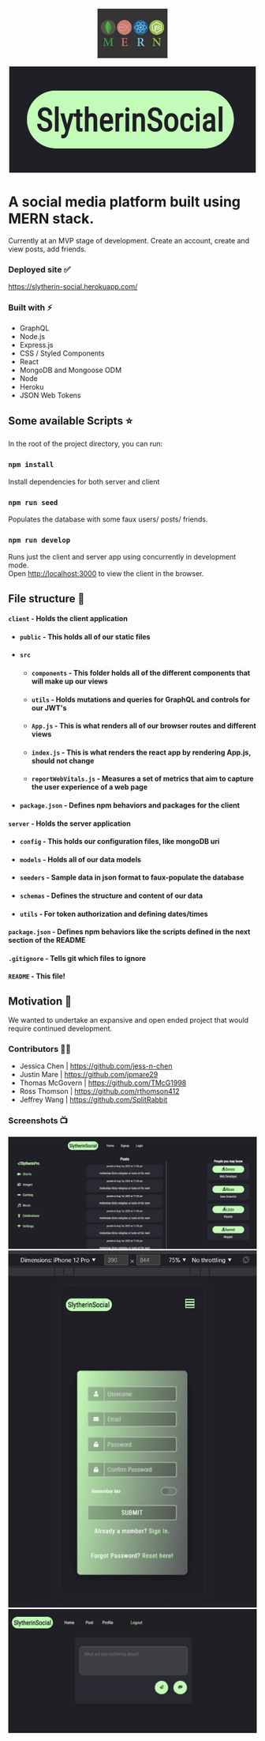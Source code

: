 <p align="center">
    <img src="./client/images/MERN.png" alt="mern" height="100" />
</p>
<p align="center">
    <img src="./client/images/Logo.jpg" alt="mern" width="500" />
</p>

# A social media platform built using MERN stack. 

Currently at an MVP stage of development. Create an account, create and view posts, add friends.

### Deployed site ✅
https://slytherin-social.herokuapp.com/

### Built with ⚡

-  GraphQL
-  Node.js
-  Express.js
-  CSS / Styled Components
-  React
-  MongoDB and Mongoose ODM
-  Node
-  Heroku
-  JSON Web Tokens

## Some available Scripts ⭐

In the root of the project directory, you can run:

### `npm install`
Install dependencies for both server and client<br>

### `npm run seed`
Populates the database with some faux users/ posts/ friends.<br>

### `npm run develop`

Runs just the client and server app using concurrently in development mode.<br>
Open [http://localhost:3000](http://localhost:3000) to view the client in the browser.


## File structure 🌿
#### `client` - Holds the client application
- #### `public` - This holds all of our static files
- #### `src`
    - #### `components` - This folder holds all of the different components that will make up our views
    - #### `utils` - Holds mutations and queries for GraphQL and controls for our JWT's
    - #### `App.js` - This is what renders all of our browser routes and different views
    - #### `index.js` - This is what renders the react app by rendering App.js, should not change
    - #### `reportWebVitals.js` - Measures a set of metrics that aim to capture the user experience of a web page
- #### `package.json` - Defines npm behaviors and packages for the client
#### `server` - Holds the server application
- #### `config` - This holds our configuration files, like mongoDB uri
- #### `models` - Holds all of our data models
- #### `seeders` - Sample data in json format to faux-populate the database
- #### `schemas` - Defines the structure and content of our data
- #### `utils` - For token authorization and defining dates/times
#### `package.json` - Defines npm behaviors like the scripts defined in the next section of the README
#### `.gitignore` - Tells git which files to ignore
#### `README` - This file!


## Motivation 🌻

We wanted to undertake an expansive and open ended project that would require continued development.

### Contributors 👨‍💻
- Jessica Chen | https://github.com/jess-n-chen
- Justin Mare | https://github.com/jpmare29
- Thomas McGovern | https://github.com/TMcG1998
- Ross Thomson | https://github.com/rthomson412
- Jeffrey Wang | https://github.com/SplitRabbit

### Screenshots 📺
![Screenshot1](./client/images/ss1.jpg)
![Screenshot2](./client/images/ss2.jpg)
![Screenshot3](./client/images/ss3.jpg)



